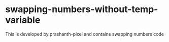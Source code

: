 # swapping-numbers-without-temp-variable
This is developed by prashanth-pixel and contains swapping numbers code
